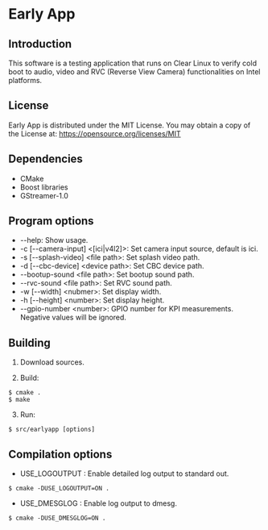 # Early App

## Introduction
This software is a testing application that runs on Clear Linux to verify
cold boot to audio, video and RVC (Reverse View Camera) functionalities on Intel platforms.


## License
Early App is distributed under the MIT License.
You may obtain a copy of the License at:
https://opensource.org/licenses/MIT


## Dependencies
- CMake
- Boost libraries
- GStreamer-1.0


## Program options
 - --help: Show usage.
 - -c [--camera-input] &lt;[ici|v4l2]&gt;: Set camera input source, default is ici.
 - -s [--splash-video] &lt;file path&gt;: Set splash video path.
 - -d [--cbc-device] &lt;device path&gt;: Set CBC device path.
 - --bootup-sound &lt;file path&gt;: Set bootup sound path.
 - --rvc-sound &lt;file path&gt;: Set RVC sound path.
 - -w [--width] &lt;nubmer&gt;: Set display width.
 - -h [--height] &lt;number&gt;: Set display height.
 - --gpio-number &lt;number&gt;: GPIO number for KPI measurements. Negative values will be ignored.


## Building

1. Download sources.

2. Build:

  ```shell
  $ cmake .
  $ make
  ```

3. Run:

  ```shell
  $ src/earlyapp [options]
  ```


## Compilation options
 - USE_LOGOUTPUT
 : Enable detailed log output to standard out.
```shell
$ cmake -DUSE_LOGOUTPUT=ON .
```

 - USE_DMESGLOG
 : Enable log output to dmesg.
```shell
$ cmake -DUSE_DMESGLOG=ON .
```

